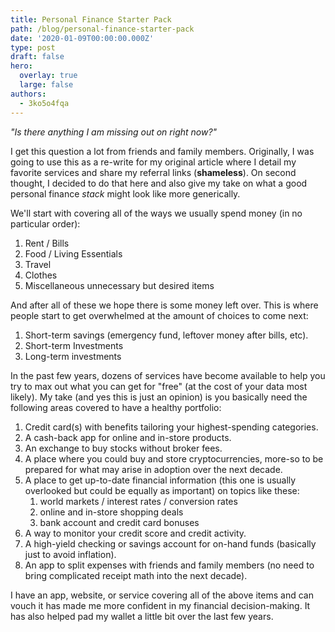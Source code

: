 ```yaml
---
title: Personal Finance Starter Pack
path: /blog/personal-finance-starter-pack
date: '2020-01-09T00:00:00.000Z'
type: post
draft: false
hero:
  overlay: true
  large: false
authors:
  - 3ko5o4fqa
---
```

_"Is there anything I am missing out on right now?"_

I get this question a lot from friends and family members. Originally, I was going to use this as a re-write for my original article where I detail my favorite services and share my referral links (**shameless**). On second thought, I decided to do that here and also  give my take on what a good personal finance _stack_ might look like more generically.

We'll start with covering all of the ways we usually spend money (in no particular order):

1. Rent / Bills
2. Food / Living Essentials
3. Travel
4. Clothes
5. Miscellaneous unnecessary but desired items

And after all of these we hope there is some money left over. This is where people start to get overwhelmed at the amount of choices to come next:

1. Short-term savings (emergency fund, leftover money after bills, etc).
2. Short-term Investments
3. Long-term investments

In the past few years, dozens of services have become available to help you try to max out what you can get for "free" (at the cost of your data most likely). My take (and yes this is just an opinion) is you basically need the following areas covered to have a healthy portfolio:

1. Credit card(s) with benefits tailoring your highest-spending categories.
2. A cash-back app for online and in-store products.
3. An exchange to buy stocks without broker fees.
4. A place where you could buy and store cryptocurrencies, more-so to be prepared for what may arise in adoption over the next decade.
5. A place to get up-to-date financial information (this one is usually overlooked but could be equally as important) on topics like these:
   1. world markets / interest rates / conversion rates
   2. online and in-store shopping deals
   3. bank account and credit card bonuses
6. A way to monitor your credit score and credit activity.
7. A high-yield checking or savings account for on-hand funds (basically just to avoid inflation).
8. An app to split expenses with friends and family members (no need to bring complicated receipt math into the next decade).

I have an app, website, or service covering all of the above items and can vouch it has made me more confident in my financial decision-making. It has also helped pad my wallet a little bit over the last few years.